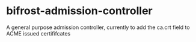 # bifrost-admission-controller
A general purpose admission controller, currently to add the ca.crt field to ACME issued certififcates

